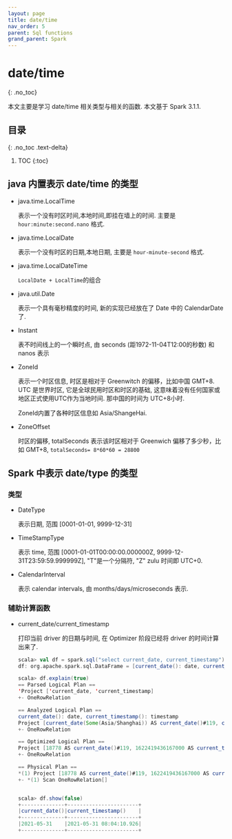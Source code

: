 ```yaml
---
layout: page
title: date/time
nav_order: 5
parent: Sql functions
grand_parent: Spark
---
```


# date/time
{: .no_toc}

本文主要是学习 date/time 相关类型与相关的函数. 本文基于 Spark 3.1.1.

## 目录
{: .no_toc .text-delta}

1. TOC
{:toc}

## java 内置表示 date/time 的类型

- java.time.LocalTime
  
  表示一个没有时区时间,本地时间,即挂在墙上的时间. 主要是 `hour:minute:second.nano` 格式.

- java.time.LocalDate

  表示一个没有时区的日期,本地日期, 主要是 `hour-minute-second` 格式.
  
- java.time.LocalDateTime

  `LocalDate + LocalTime`的组合
  
- java.util.Date
  
  表示一个具有毫秒精度的时间, 新的实现已经放在了 Date 中的 CalendarDate了.

- Instant
  
  表不时间线上的一个瞬时点, 由 seconds (距1972-11-04T12:00的秒数) 和 nanos 表示

- ZoneId

  表示一个时区信息, 时区是相对于 Greenwitch 的偏移，比如中国 GMT+8. UTC 是世界时区, 它是全球民用时区和时区的基础, 这意味着没有任何国家或地区正式使用UTC作为当地时间. 那中国的时间为 UTC+8小时.

  ZoneId内置了各种时区信息如 Asia/ShangeHai.

- ZoneOffset
  
  时区的偏移, totalSeconds 表示该时区相对于 Greenwich 偏移了多少秒，比如 GMT+8, `totalSeconds= 8*60*60 = 28800`

## Spark 中表示 date/type 的类型

### 类型

- DateType

  表示日期, 范围 [0001-01-01, 9999-12-31]

- TimeStampType

  表示 time, 范围 [0001-01-01T00:00:00.000000Z, 9999-12-31T23:59:59.999999Z], "T"是一个分隔符,
  "Z" zulu 时间即 UTC+0.

- CalendarInterval

  表示 calendar intervals, 由 months/days/microseconds 表示.

### 辅助计算函数

- current_date/current_timestamp

  打印当前 driver 的日期与时间, 在 Optimizer 阶段已经将 driver 的时间计算出来了.
  
  ``` scala
  scala> val df = spark.sql("select current_date, current_timestamp")
  df: org.apache.spark.sql.DataFrame = [current_date(): date, current_timestamp(): timestamp]

  scala> df.explain(true)
  == Parsed Logical Plan ==
  'Project ['current_date, 'current_timestamp]
  +- OneRowRelation

  == Analyzed Logical Plan ==
  current_date(): date, current_timestamp(): timestamp
  Project [current_date(Some(Asia/Shanghai)) AS current_date()#119, current_timestamp() AS current_timestamp()#120]
  +- OneRowRelation

  == Optimized Logical Plan ==
  Project [18778 AS current_date()#119, 1622419436167000 AS current_timestamp()#120]
  +- OneRowRelation

  == Physical Plan ==
  *(1) Project [18778 AS current_date()#119, 1622419436167000 AS current_timestamp()#120]
  +- *(1) Scan OneRowRelation[]


  scala> df.show(false)
  +--------------+-----------------------+
  |current_date()|current_timestamp()    |
  +--------------+-----------------------+
  |2021-05-31    |2021-05-31 08:04:10.926|
  +--------------+-----------------------+
  ```